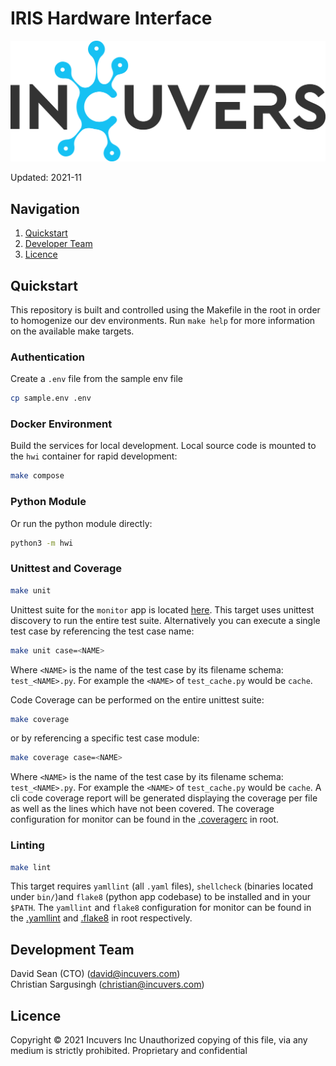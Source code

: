 # IRIS Hardware Interface
![img](/docs/img/Incuvers-black.png)

Updated: 2021-11

## Navigation
1. [Quickstart](#quickstart)
2. [Developer Team](#development-team)
3. [Licence](#license)

## Quickstart
This repository is built and controlled using the Makefile in the root in order to homogenize our dev environments. Run `make help` for more information on the available make targets.

### Authentication
Create a `.env` file from the sample env file
```bash
cp sample.env .env
```

### Docker Environment
Build the services for local development. Local source code is mounted to the `hwi` container for rapid development:
```bash
make compose
```

### Python Module
Or run the python module directly:
```bash
python3 -m hwi
```

### Unittest and Coverage
```bash
make unit
```
Unittest suite for the `monitor` app is located [here](/monitor/tests). This target uses unittest discovery to run the entire test suite. Alternatively you can execute a single test case by referencing the test case name:
```bash
make unit case=<NAME>
```
Where `<NAME>` is the name of the test case by its filename schema: `test_<NAME>.py`. For example the `<NAME>` of `test_cache.py` would be `cache`.

Code Coverage can be performed on the entire unittest suite:
```bash
make coverage
```
or by referencing a specific test case module:
```bash
make coverage case=<NAME>
```
Where `<NAME>` is the name of the test case by its filename schema: `test_<NAME>.py`. For example the `<NAME>` of `test_cache.py` would be `cache`. A cli code coverage report will be generated displaying the coverage per file as well as the lines which have not been covered. The coverage configuration for monitor can be found in the [.coveragerc](/.coveragerc) in root.

### Linting
```bash
make lint
```
This target requires `yamllint` (all `.yaml` files), `shellcheck` (binaries located under `bin/`)and `flake8` (python app codebase) to be installed and in your `$PATH`. The `yamllint` and `flake8` configuration for monitor can be found in the [.yamllint](/.yamllint) and [.flake8](/.flake8) in root respectively.

## Development Team
David Sean (CTO) (david@incuvers.com)\
Christian Sargusingh (christian@incuvers.com)

## Licence
Copyright © 2021 Incuvers Inc
Unauthorized copying of this file, via any medium is strictly prohibited.
Proprietary and confidential
